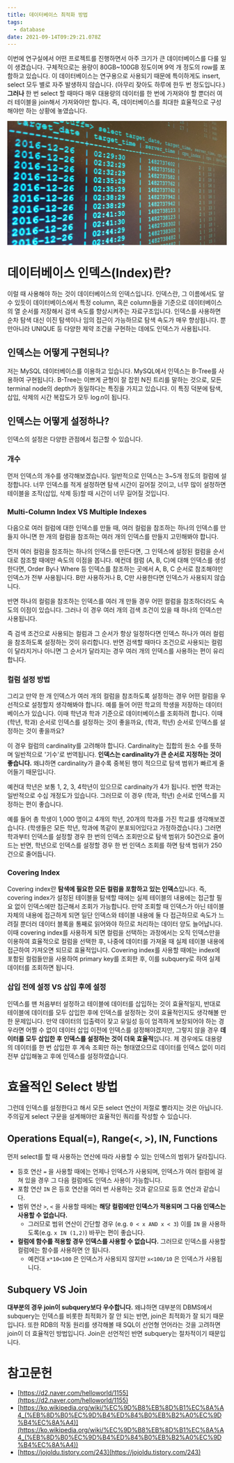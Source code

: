 ```yaml
---
title: 데이터베이스 최적화 방법
tags:
  - database
date: 2021-09-14T09:29:21.078Z
---
```


이번에 연구실에서 어떤 프로젝트를 진행하면서 아주 크기가 큰 데이터베이스를 다룰 일이 생겼습니다. 구체적으로는 용량이 80GB~100GB 정도이며 9억 개 정도의 row를 포함하고 있습니다. 이 데이터베이스는 연구용으로 사용되기 때문에 특이하게도 insert, select 모두 별로 자주 발생하지 않습니다. (아무리 잦아도 하루에 한두 번 정도입니다.) **그러나** 한 번 select 할 때마다 매우 대용량의 데이터를 한 번에 가져와야 할 뿐더러 여러 테이블을 join해서 가져와야만 합니다. 즉, 데이터베이스를 최대한 효율적으로 구성해야만 하는 상황에 놓였습니다.

![Postgres_Query](imgs/Postgres_Query.jpg)

# 데이터베이스 인덱스(Index)란?

 이럴 때 사용해야 하는 것이 데이터베이스의 인덱스입니다. 인덱스란, 그 이름에서도 알 수 있듯이 데이터베이스에서 특정 column, 혹은 column들을 기준으로 데이터베이스의 열 순서를 저장해서 검색 속도를 향상시켜주는 자료구조입니다. 인덱스를 사용하면 순차 탐색 대신 이진 탐색이나 임의 접근이 가능하므로 탐색 속도가 매우 향상됩니다. 뿐만아니라 UNIQUE 등 다양한 제약 조건을 구현하는 데에도 인덱스가 사용됩니다.

## 인덱스는 어떻게 구현되나?

 저는 MySQL 데이터베이스를 이용하고 있습니다. MySQL에서 인덱스는 B-Tree를 사용하여 구현됩니다. B-Tree는 이쁘게 균형이 잘 잡힌 N진 트리를 말하는 것으로, 모든 terminal node의 depth가 동일하다는 특징을 가지고 있습니다. 이 특징 덕분에 탐색, 삽입, 삭제의 시간 복잡도가 모두 $\log n$이 됩니다.

## 인덱스는 어떻게 설정하나?

인덱스의 설정은 다양한 관점에서 접근할 수 있습니다.

### 개수

먼저 인덱스의 개수를 생각해보겠습니다. 일반적으로 인덱스는 3~5개 정도의 컬럼에 설정합니다. 너무 인덱스를 적게 설정하면 탐색 시간이 길어질 것이고, 너무  많이 설정하면 테이블을 조작(삽입, 삭제 등)할 때 시간이 너무 길어질 것입니다.

### Multi-Column Index VS Multiple Indexes

다음으로 여러 컬럼에 대한 인덱스를 만들 때, 여러 컬럼을 참조하는 하나의 인덱스를 만들지 아니면 한 개의 컬럼을 참조하는 여러 개의 인덱스를 만들지 고민해봐야 합니다.

먼저 여러 컬럼을 참조하는 하나의 인덱스를 만든다면, 그 인덱스에 설정된 컬럼을 순서대로 참조할 때에만 속도의 이점을 봅니다. 예컨데 컬럼 (A, B, C)에 대해 인덱스를 생성한다면, Order By나 Where 등 인덱스를 참조하는 곳에서 A, B, C 순서로 참조해야만 인덱스가 전부 사용됩니다. B만 사용하거나 B, C만 사용한다면 인덱스가 사용되지 않습니다.

반면 하나의 컬럼을 참조하는 인덱스를 여러 개 만들 경우 어떤 컬럼을 참조하더라도 속도의 이점이 있습니다. 그러나 이 경우 여러 개의 검색 조건이 있을 때 하나의 인덱스만 사용됩니다.

즉 검색 조건으로 사용되는 컬럼과 그 순서가 항상 일정하다면 인덱스 하나가 여러 컬럼을 참조하도록 설정하는 것이 유리합니다. 반면 검색할 때마다 조건으로 사용되는 컬럼이 달라지거나 아니면 그 순서가 달라지는 경우 여러 개의 인덱스를 사용하는 편이 유리합니다.

### 컬럼 설정 방법

그리고 만약 한 개 인덱스가 여러 개의 컬럼을 참조하도록 설정하는 경우 어떤 컬럼을 우선적으로 설정할지 생각해봐야 합니다. 예를 들어 어떤 학교의 학생을 저장하는 데이터베이스가 있습니다. 이때 학년과 학과 기준으로 데이터베이스를 조회하려 합니다. 이때 (학년, 학과) 순서로 인덱스를 설정하는 것이 좋을까요, (학과, 학년) 순서로 인덱스를 설정하는 것이 좋을까요?

이 경우 컬럼의 cardinality를 고려해야 합니다. Cardinality는 집합의 원소 수를 뜻하며 일반적으로 '기수'로 번역됩니다. **인덱스는 cardinality가 큰 순서로 지정하는 것이 좋습니다.** 왜냐하면 cardinality가 클수록 중복된 행이 적으므로 탐색 범위가 빠르게 줄어들기 때문입니다.

예컨대 학년은 보통 1, 2, 3, 4학년이 있으므로 cardinaity가 4가 됩니다. 반면 학과는 일반적으로 수십 개정도가 있습니다. 그러므로 이 경우 (학과, 학년) 순서로 인덱스를 지정하는 편이 좋습니다.

 예를 들어 총 학생이 1,000 명이고 4개의 학년, 20개의 학과를 가진 학교를 생각해보겠습니다. (학생들은 모든 학년, 학과에 똑같이 분포되어있다고 가정하겠습니다.) 그러면 학과부터 인덱스를 설정할 경우 한 번의 인덱스 조회만으로 탐색 범위가 50건으로 줄어드는 반면, 학년으로 인덱스를 설정할 경우 한 번 인덱스 조회를 하면 탐색 범위가 250건으로 줄어듭니다.

### Covering Index

Covering index란 **탐색에 필요한 모든 컬럼을 포함하고 있는 인덱스**입니다. 즉, covering index가 설정된 테이블을 탐색할 때에는 실제 테이블의 내용에는 접근할 필요 없이 인덱스에만 접근해서 조회가 가능합니다. 만약 조회할 때 인덱스가 아닌 테이블 자체의 내용에 접근하게 되면 일단 인덱스와 테이블 내용에 둘 다 접근하므로 속도가 느려질 뿐더러 데이터 블록을 통째로 읽어와야 하므로 처리하는 데이터 양도 늘어납니다. 이때 covering index를 사용하게 되면 컬럼을 선택하는 과정에서는 오직 인덱스만을 이용하여 효율적으로 컬럼을 선택한 후, 나중에 데이터를 가져올 때 실제 테이블 내용에 접근하여 가져오면 되므로 효율적입니다. Covering index를 사용할 때에는 index에 포함된 컬럼들만을 사용하여 primary key를 조회한 후, 이를 subquery로 하여 실제 데이터를 조회하면 됩니다.

### 삽입 전에 설정 VS 삽입 후에 설정

인덱스를 맨 처음부터 설정하고 테이블에 데이터를 삽입하는 것이 효율적일지, 반대로 테이블에 데이터를 모두 삽입한 후에 인덱스를 설정하는 것이 효율적인지도 생각해볼 만한 문제입니다. 만약 데이터의 입출력이 잦고 유일성 등이 엄격하게 보장되어야 하는 경우라면 어쩔 수 없이 데이터 삽입 이전에 인덱스를 설정해야겠지만, 그렇지 않을 경우 **데이터를 모두 삽입한 후 인덱스를 설정하는 것이 더욱 효율적**입니다. 제 경우에도 대용량의 데이터를 한 번 삽입한 후 계속 조회만 하는 형태였으므로 데이터를 인덱스 없이 미리 전부 삽입해놓고 후에 인덱스를 설정하였습니다.

# 효율적인 Select 방법

그런데 인덱스를 설정한다고 해서 모든 select 연산이 저절로 빨라지는 것은 아닙니다. 주의깊게 select 구문을 설계해야만 효율적인 쿼리를 작성할 수 있습니다.

## Operations Equal(=), Range(<, >), IN, Functions

먼저 select를 할 때 사용하는 연산에 따라 사용할 수 있는 인덱스의 범위가 달라집니다.

- 등호 연산 `=` 을 사용할 때에는 언제나 인덱스가 사용되며, 인덱스가 여러 컬럼에 걸쳐 있을 경우 그 다음 컬럼에도 인덱스 사용이 가능합니다.
- 포함 연산 `IN` 은 등호 연산을 여러 번 사용하는 것과 같으므로 등호 연산과 같습니다.
- 범위 연산 `>`, `<` 을 사용할 때에는 **해당 컬럼에만 인덱스가 적용되며 그 다음 인덱스는 사용할 수 없습니다.**
  - 그러므로 범위 연산이 간단할 경우 (e.g. `0 < x AND x < 3`) 이를 `IN` 을 사용하도록(e.g. `x IN (1,2)`) 바꾸는 편이 좋습니다.
- **컬럼에 함수를 적용할 경우 인덱스를 사용할 수 없습니다.** 그러므로 인덱스를 사용할 컬럼에는 함수를 사용하면 안 됩니다.
  - 예컨대 `x*10<100` 은 인덱스가 사용되지 않지만 `x<100/10` 은 인덱스가 사용됩니다.

## Subquery VS Join

**대부분의 경우 join이 subquery보다 우수합니다.** 왜냐하면 대부분의 DBMS에서 subquery는 인덱스를 비롯한 최적화가 잘 안 되는 반면, join은 최적화가 잘 되기 때문입니다. 또한 RDB의 작동 원리를 생각해볼 때 SQL이 선언형 언어라는 것을 고려하면 join이 더 효율적인 방법입니다. Join은 선언적인 반면 subquery는 절차적이기 때문입니다.

# 참고문헌

- [https://d2.naver.com/helloworld/1155](https://d2.naver.com/helloworld/1155)
- [https://ko.wikipedia.org/wiki/%EC%9D%B8%EB%8D%B1%EC%8A%A4_(%EB%8D%B0%EC%9D%B4%ED%84%B0%EB%B2%A0%EC%9D%B4%EC%8A%A4)](https://ko.wikipedia.org/wiki/%EC%9D%B8%EB%8D%B1%EC%8A%A4_(%EB%8D%B0%EC%9D%B4%ED%84%B0%EB%B2%A0%EC%9D%B4%EC%8A%A4))
- [https://jojoldu.tistory.com/243](https://jojoldu.tistory.com/243)
